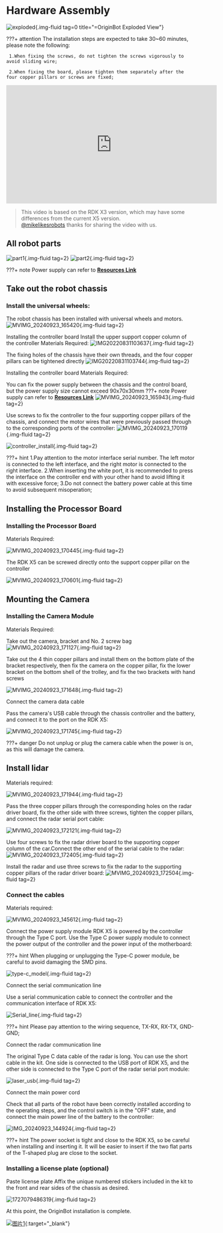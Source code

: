 # **Hardware Assembly**

![exploded ](../../assets/img/hardware_setup/exploded.jpg){.img-fluid tag=0 title="=OriginBot Exploded View"}

???+ attention
    The installation steps are expected to take 30~60 minutes, please note the following:
    

     1.When fixing the screws, do not tighten the screws vigorously to avoid sliding wire;

     2.When fixing the board, please tighten them separately after the four copper pillars or screws are fixed;

<center>
<iframe width="560" height="315" src="https://www.youtube.com/embed/rRoLNXG-gnA?si=cN5GdL8x6VykAJ-y" title="YouTube video player" frameborder="0" allow="accelerometer; autoplay; clipboard-write; encrypted-media; gyroscope; picture-in-picture; web-share" referrerpolicy="strict-origin-when-cross-origin" allowfullscreen></iframe>
</center>

> This video is based on the RDK X3 version, which may have some differences from the current X5 version.   
> [@mikelikesrobots](https://www.youtube.com/@mikelikesrobots)
> thanks for sharing the video with us.

## **All robot parts**
![part1](../../assets/img/hardware_setup/part1.png){.img-fluid tag=2}
![part2](../../assets/img/hardware_setup/part2.png){.img-fluid tag=2}

???+ note
    Power supply can refer to [**Resources Link**](../material/open_source_link.md#power-bank)
    
## **Take out the robot chassis**

### Install the universal wheels:

The robot chassis has been installed with universal wheels and motors.
![MVIMG_20240923_165420](../../assets/img/hardware_setup/MVIMG_20240923_165420.jpg){.img-fluid tag=2}

Installing the controller board
Install the upper support copper column of the controller Materials Required:
![IMG20220831103637](../../assets/img/hardware_setup/IMG20220831103637.jpg){.img-fluid tag=2}

The fixing holes of the chassis have their own threads, and the four copper pillars can be tightened directly
![IMG20220831103744](../../assets/img/hardware_setup/IMG20220831103744.jpg){.img-fluid tag=2}


Installing the controller board
Materials Required:

You can fix the power supply between the chassis and the control board, but the power supply size cannot exceed 90x70x30mm
???+ note
    Power supply can refer to [**Resources Link**](../material/open_source_link.md#power-bank)
![MVIMG_20240923_165943](../../assets/img/hardware_setup/PixPin_2025-05-09_16-59-08.png){.img-fluid tag=2}


Use screws to fix the controller to the four supporting copper pillars of the chassis, and connect the motor wires that were previously passed through to the corresponding ports of the controller:
![MVIMG_20240923_170119](../../assets/img/hardware_setup/MVIMG_20240923_170119.jpg){.img-fluid tag=2}

![controller_install](../../assets/img/hardware_setup/controller_install.png){.img-fluid tag=2}




???+ hint
    1.Pay attention to the motor interface serial number. The left motor is connected to the left interface, and the right motor is connected to the right interface.
    2.When inserting the white port, it is recommended to press the interface on the controller end with your other hand to avoid lifting it with excessive force;
    3.Do not connect the battery power cable at this time to avoid subsequent misoperation;




## **Installing the Processor Board**

### Installing the Processor Board


Materials Required:

![MVIMG_20240923_170445](../../assets/img/hardware_setup/MVIMG_20240923_170445.jpg){.img-fluid tag=2}


The RDK X5 can be screwed directly onto the support copper pillar on the controller

![MVIMG_20240923_170601](../../assets/img/hardware_setup/RDK_install.png){.img-fluid tag=2}



## **Mounting the Camera**
### Installing the Camera Module

Materials Required:

Take out the camera, bracket and No. 2 screw bag
![MVIMG_20240923_171127](../../assets/img/hardware_setup/camera_parts.png){.img-fluid tag=2}


Take out the 4 thin copper pillars and install them on the bottom plate of the bracket respectively, then fix the camera on the copper pillar, fix the lower bracket on the bottom shell of the trolley, and fix the two brackets with hand screws

![MVIMG_20240923_171648](../../assets/img/hardware_setup/PixPin_2025-05-09_17-00-58.png){.img-fluid tag=2}

 Connect the camera data cable

Pass the camera's USB cable through the chassis controller and the battery, and connect it to the port on the RDK X5:

![MVIMG_20240923_171745](../../assets/img/hardware_setup/MVIMG_20240923_171745.jpg){.img-fluid tag=2}



???+ danger
    Do not unplug or plug the camera cable when the power is on, as this will damage the camera.

## **Install lidar**
Materials required:

![MVIMG_20240923_171944](../../assets/img/hardware_setup/MVIMG_20240923_171944.jpg){.img-fluid tag=2}

Pass the three copper pillars through the corresponding holes on the radar driver board, fix the other side with three screws, tighten the copper pillars, and connect the radar serial port cable:

![MVIMG_20240923_172121](../../assets/img/hardware_setup/MVIMG_20240923_172121.jpg){.img-fluid tag=2}

Use four screws to fix the radar driver board to the supporting copper column of the car.Connect the other end of the serial cable to the radar:
![MVIMG_20240923_172405](../../assets/img/hardware_setup/MVIMG_20240923_172405.jpg){.img-fluid tag=2}

Install the radar and use three screws to fix the radar to the supporting copper pillars of the radar driver board:
![MVIMG_20240923_172504](../../assets/img/hardware_setup/MVIMG_20240923_172504.jpg){.img-fluid tag=2}

### Connect the cables

Materials required:

![MVIMG_20240923_145612](../../assets/img/hardware_setup/MVIMG_20240923_145612.jpg){.img-fluid tag=2}
 

Connect the power supply module
RDK X5 is powered by the controller through the Type C port. Use the Type C power supply module to connect the power output of the controller and the power input of the motherboard:

???+ hint
    When plugging or unplugging the Type-C power module, be careful to avoid damaging the SMD pins.

![type-c_model](../../assets/img/hardware_setup/type-c_model.png){.img-fluid tag=2}



 Connect the serial communication line

Use a serial communication cable to connect the controller and the communication interface of RDK X5:

![Serial_line](../../assets/img/hardware_setup/Serial_line.jpg){.img-fluid tag=2}


???+ hint
    Please pay attention to the wiring sequence, TX-RX, RX-TX, GND-GND;

Connect the radar communication line

The original Type C data cable of the radar is long. You can use the short cable in the kit. One side is connected to the USB port of RDK X5, and the other side is connected to the Type C port of the radar serial port module:



![laser_usb](../../assets/img/hardware_setup/laser_usb.jpg){.img-fluid tag=2}

Connect the main power cord

Check that all parts of the robot have been correctly installed according to the operating steps, and the control switch is in the "OFF" state, and connect the main power line of the battery to the controller:

![IMG_20240923_144924](../../assets/img/hardware_setup/power_line_connected.png){.img-fluid tag=2}


???+ hint
    The power socket is tight and close to the RDK X5, so be careful when installing and inserting it. It will be easier to insert if the two flat parts of the T-shaped plug are close to the socket.

### Installing a license plate (optional)
Paste license plate
Affix the unique numbered stickers included in the kit to the front and rear sides of the chassis as desired.


![1727079486319](../../assets/img/hardware_setup/PixPin_2025-05-09_17-28-35.png){.img-fluid tag=2}

At this point, the OriginBot installation is complete.

[![图片1](../../assets/img/footer_en.png)](https://www.guyuehome.com/){:target="_blank"}